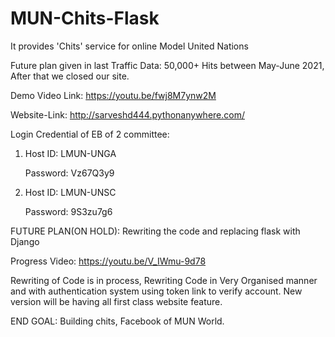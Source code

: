 # MUN-Chits-Flask
It provides 'Chits' service for online Model United Nations

Future plan given in last
Traffic Data: 50,000+ Hits between May-June 2021, After that we closed our site.

Demo Video Link:  https://youtu.be/fwj8M7ynw2M

Website-Link:  http://sarveshd444.pythonanywhere.com/

Login Credential of EB of 2 committee:

  1) Host ID:  LMUN-UNGA

     Password: Vz67Q3y9


     
  2) Host ID:  LMUN-UNSC

     Password: 9S3zu7g6


     
 
FUTURE PLAN(ON HOLD):
Rewriting the code and replacing flask with Django

Progress Video: https://youtu.be/V_IWmu-9d78

Rewriting of Code is in process,
Rewriting Code in Very Organised manner and with authentication system using token link to verify account.
New version will be having all first class website feature.

END GOAL:
Building chits, Facebook of MUN World.

     

